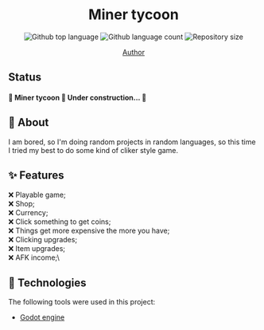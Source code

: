 
<h1 align="center">Miner tycoon</h1>


<p align="center">
  <img alt="Github top language" src="https://img.shields.io/github/languages/top/ondrejhonus/miner_tycoon?color=56BEB8">
  <img alt="Github language count" src="https://img.shields.io/github/languages/count/ondrejhonus/miner_tycoon?color=56BEB8">
  <img alt="Repository size" src="https://img.shields.io/github/repo-size/ondrejhonus/miner_tycoon?color=56BEB8">
</p>
<p align="center">
  <a href="https://github.com/ondrejhonus" target="_blank">Author</a>
</p>

 ## Status ##

<h4> 
	🚧  Miner tycoon 🚀 Under construction...  🚧
</h4> 

## 💭 About ##

I am bored, so I'm doing random projects in random languages,
so this time I tried my best to do some kind of cliker style game.

## ✨ Features ##

❌ Playable game;\
❌ Shop;\
❌ Currency;\
❌ Click something to get coins;\
❌ Things get more expensive the more you have;\
❌ Clicking upgrades;\
❌ Item upgrades;\
❌ AFK income;\



## 🚀 Technologies ##

The following tools were used in this project:

- [Godot engine](https://godotengine.org/)


